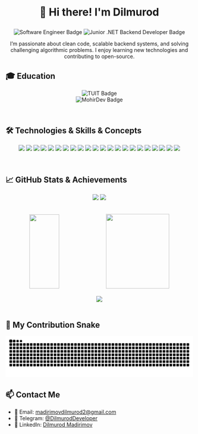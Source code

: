 # <p align="center">👋 Hi there! I'm Dilmurod</p>

<p align="center">
  <img src="https://img.shields.io/badge/Software%20Engineer-blue?style=for-the-badge" alt="Software Engineer Badge" />
  <img src="https://img.shields.io/badge/Junior%20.NET%20Backend%20Developer-blue?style=for-the-badge" alt="Junior .NET Backend Developer Badge" />
</p>

<p align="center">
  I’m passionate about clean code, scalable backend systems, and solving challenging algorithmic problems. I enjoy learning new technologies and contributing to open-source.
</p>

## 🎓 Education

<p align="center">
  <img src="https://img.shields.io/badge/🎓%20Tashkent University of Information Technologies-Bachelor%20in%20Software%20Engineering-blue?style=for-the-badge" alt="TUIT Badge" />
  <br>
  <img src="https://img.shields.io/badge/🧑‍💻%20MohirDev-.NET%20Backend%20Development%20%7C%20Certified-blue?style=for-the-badge" alt="MohirDev Badge" />
</p> <br>

## 🛠 Technologies & Skills & Concepts

<p align="center">
  <img src="https://img.shields.io/badge/-C%23-239120?style=for-the-badge&logo=c-sharp&logoColor=white" />
  <img src="https://img.shields.io/badge/-.NET-512BD4?style=for-the-badge&logo=dotnet&logoColor=white" />
  <img src="https://img.shields.io/badge/-Entity%20Framework-6DB33F?style=for-the-badge&logo=.net&logoColor=white" />
  <img src="https://img.shields.io/badge/-SQL%20Server-CC2927?style=for-the-badge&logo=microsoftsqlserver&logoColor=white" />
  <img src="https://img.shields.io/badge/-Git-F05032?style=for-the-badge&logo=git&logoColor=white" />
  <img src="https://img.shields.io/badge/-HTML5-E34F26?style=for-the-badge&logo=html5&logoColor=white" />
  <img src="https://img.shields.io/badge/-CSS3-1572B6?style=for-the-badge&logo=css3&logoColor=white" />
  <img src="https://img.shields.io/badge/-JavaScript-F7DF1E?style=for-the-badge&logo=javascript&logoColor=black" />
  <img src="https://img.shields.io/badge/-Docker-2496ED?style=for-the-badge&logo=docker&logoColor=white" />
  <img src="https://img.shields.io/badge/-Azure-0078D4?style=for-the-badge&logo=microsoftazure&logoColor=white" />
  <img src="https://img.shields.io/badge/-xUnit-02569B?style=for-the-badge&logo=xunit&logoColor=white" />
  <img src="https://img.shields.io/badge/-ASP.NET_Core-512BD4?style=for-the-badge&logo=dotnet&logoColor=white" />
  <img src="https://img.shields.io/badge/-Web_API-61DAFB?style=for-the-badge&logo=rest&logoColor=white" />
  <img src="https://img.shields.io/badge/-REST%20API-61DAFB?style=for-the-badge&logo=rest&logoColor=white" />
  <img src="https://img.shields.io/badge/-TDD-008080?style=for-the-badge&logo=testcafe&logoColor=white" />
  <img src="https://img.shields.io/badge/-JWT-000000?style=for-the-badge&logo=JSON%20web%20tokens&logoColor=white" />
  <img src="https://img.shields.io/badge/-OAuth-4285F4?style=for-the-badge&logo=oauth&logoColor=white" />
  <img src="https://img.shields.io/badge/-LINQ-0078D7?style=for-the-badge&logo=.net&logoColor=white" />
  <img src="https://img.shields.io/badge/-Clean_Code-0A0A0A?style=for-the-badge&logo=codecov&logoColor=white" />
  <img src="https://img.shields.io/badge/-SOLID-1ABC9C?style=for-the-badge&logo=solid&logoColor=white" />
  <img src="https://img.shields.io/badge/-CI%2FCD-0088CC?style=for-the-badge&logo=githubactions&logoColor=white" />
  <img src="https://img.shields.io/badge/-Swagger-85EA2D?style=for-the-badge&logo=swagger&logoColor=black" />
</p> <br>

## 📈 GitHub Stats & Achievements
<div align="center">
  <img src="https://github-readme-streak-stats-eight.vercel.app?user=DilmurodDeveloper&theme=radical" width="47.5%"/>
  <img src="https://github-readme-stats.vercel.app/api?username=DilmurodDeveloper&show_icons=true&theme=radical" width="45%"/> 
</div>
<br><br>
<div align="center">
  <img src="https://github-readme-stats.vercel.app/api/top-langs/?username=DilmurodDeveloper&layout=compact&theme=radical" width="40%" height="199"/>
  <img src="https://github-readme-activity-graph.vercel.app/graph?username=DilmurodDeveloper&theme=tokyo-night" width="58%" height="200"/>
</div>  
<br> 

<div align="center">
  <img src="https://github-profile-trophy.vercel.app/?username=DilmurodDeveloper&theme=radical&no-frame=true"/>
</div>  
<br>

## 🐍 My Contribution Snake

![Snake animation](https://github.com/DilmurodDeveloper/DilmurodDeveloper/blob/output/snake.svg) 
<br>

## 📫 Contact Me

- 📧 Email: madirimovdilmurod2@gmail.com
- 💬 Telegram: [@DilmurodDeveloper](https://t.me/DilmurodDeveloper)
- 💼 LinkedIn: [Dilmurod Madirimov](https://www.linkedin.com/in/dilmurodmadirimov)

